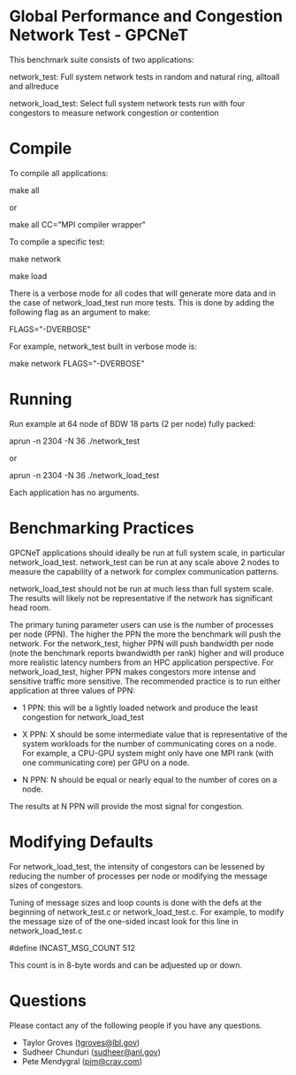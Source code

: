 # Global Performance and Congestion Network Test - GPCNeT #

This benchmark suite consists of two applications:

network_test: Full system network tests in random and natural ring, alltoall 
              and allreduce

network_load_test: Select full system network tests run with four congestors to
                   measure network congestion or contention

# Compile #

To compile all applications:

make all

or

make all CC="MPI compiler wrapper"


To compile a specific test:

make network

make load

There is a verbose mode for all codes that will generate more data and in the case
of network_load_test run more tests.  This is done by adding the following flag
as an argument to make:

FLAGS="-DVERBOSE"

For example, network_test built in verbose mode is:

make network FLAGS="-DVERBOSE"

# Running #

Run example at 64 node of BDW 18 parts (2 per node) fully packed:

aprun -n 2304 -N 36 ./network_test

or

aprun -n 2304 -N 36 ./network_load_test

Each application has no arguments.  

# Benchmarking Practices

GPCNeT applications should ideally be run at full system scale, in particular
network_load_test.  network_test can be run at any scale above 2 nodes to measure
the capability of a network for complex communication patterns.

network_load_test should not be run at much less than full system scale.  The results
will likely not be representative if the network has significant head room.  

The primary tuning parameter users can use is the number of processes per node (PPN).
The higher the PPN the more the benchmark will push the network.  For the network_test,
higher PPN will push bandwidth per node (note the benchmark reports bwandwidth per rank)
higher and will produce more realistic latency numbers from an HPC application perspective.
For network_load_test, higher PPN makes congestors more intense and sensitive traffic
more sensitive.  The recommended practice is to run either application at three
values of PPN:

* 1 PPN: this will be a lightly loaded network and produce the least congestion for
         network_load_test

* X PPN: X should be some intermediate value that is representative of the system workloads
         for the number of communicating cores on a node.  For example, a CPU-GPU system
         might only have one MPI rank (with one communicating core) per GPU on a node.

* N PPN: N should be equal or nearly equal to the number of cores on a node.

The results at N PPN will provide the most signal for congestion.

# Modifying Defaults #

For network_load_test, the intensity of
congestors can be lessened by reducing the number of processes per node or
modifying the message sizes of congestors.

Tuning of message sizes and loop counts is done with the defs at the beginning of
network_test.c or network_load_test.c.  For example, to modify the message size of 
of the one-sided incast look for this line in network_load_test.c

#define INCAST_MSG_COUNT 512

This count is in 8-byte words and can be adjuested up or down.

# Questions #

Please contact any of the following people if you have any questions.

* Taylor Groves (tgroves@lbl.gov)
* Sudheer Chunduri (sudheer@anl.gov)
* Pete Mendygral (pjm@cray.com)
